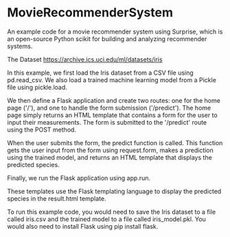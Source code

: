 # MovieRecommenderSystem
An example code for a movie recommender system using Surprise, which is an open-source Python scikit for building and analyzing recommender systems.

The Dataset https://archive.ics.uci.edu/ml/datasets/iris

In this example, we first load the Iris dataset from a CSV file using pd.read_csv. We also load a trained machine learning model from a Pickle file using pickle.load.

We then define a Flask application and create two routes: one for the home page ('/'), and one to handle the form submission ('/predict'). The home page simply returns an HTML template that contains a form for the user to input their measurements. The form is submitted to the '/predict' route using the POST method.

When the user submits the form, the predict function is called. This function gets the user input from the form using request.form, makes a prediction using the trained model, and returns an HTML template that displays the predicted species.

Finally, we run the Flask application using app.run.

These templates use the Flask templating language to display the predicted species in the result.html template.

To run this example code, you would need to save the Iris dataset to a file called iris.csv and the trained model to a file called iris_model.pkl. You would also need to install Flask using pip install flask.
